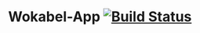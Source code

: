 # Wokabel-App [![Build Status](https://travis-ci.org/atalantus/Wokabel-App.svg?branch=master)](https://travis-ci.org/atalantus/Wokabel-App)
